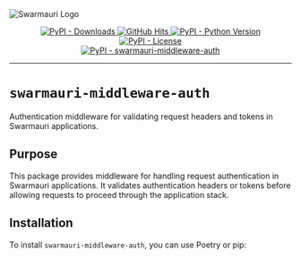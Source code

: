 <picture>
  <source media="(prefers-color-scheme: dark)"  srcset="https://res.cloudinary.com/dryedzrlo/image/upload/v1757724629/swarmauri_brand_frag_light_mg8cmd.png">
  <source media="(prefers-color-scheme: light)" srcset="https://res.cloudinary.com/dryedzrlo/image/upload/v1757724629/swarmauri_brand_frag_dark_tzjuja.png">
  <!-- Fallback below (see #2) -->
  <img alt="Swarmauri Logo" src="https://res.cloudinary.com/dryedzrlo/image/upload/v1757724629/swarmauri_brand_frag_dark_tzjuja.png">
</picture>

<p align="center">
    <a href="https://pypi.org/project/swarmauri-middleware-auth/">
        <img src="https://img.shields.io/pypi/dm/swarmauri-middleware-auth" alt="PyPI - Downloads"/>
    </a>
    <a href="https://github.com/swarmauri/swarmauri-sdk/pkgs/pkgs/swarmauri-middleware-auth">
        <img src="https://hits.seeyoufarm.com/api/count/incr/badge.svg?url=https://github.com/swarmauri/swarmauri-sdk/pkgs/pkgs/swarmauri-middleware-auth&count_bg=%2379C83D&title_bg=%23555555&icon=&icon_color=%23E7E7E7&title=hits&edge_flat=false" alt="GitHub Hits"/>
    </a>
    <a href="https://pypi.org/project/swarmauri-middleware-auth/">
        <img src="https://img.shields.io/pypi/pyversions/swarmauri-middleware-auth" alt="PyPI - Python Version"/>
    </a>
    <a href="https://pypi.org/project/swarmauri-middleware-auth/">
        <img src="https://img.shields.io/pypi/l/swarmauri-middleware-auth" alt="PyPI - License"/>
    </a>
    <br />
    <a href="https://pypi.org/project/swarmauri-middleware-auth/">
        <img src="https://img.shields.io/pypi/v/swarmauri-middleware-auth?label=swarmauri-middleware-auth&color=green" alt="PyPI - swarmauri-middleware-auth"/>
    </a>
</p>

---

# `swarmauri-middleware-auth`

Authentication middleware for validating request headers and tokens in Swarmauri applications.

## Purpose

This package provides middleware for handling request authentication in Swarmauri applications. It validates authentication headers or tokens before allowing requests to proceed through the application stack.

## Installation

To install `swarmauri-middleware-auth`, you can use Poetry or pip: